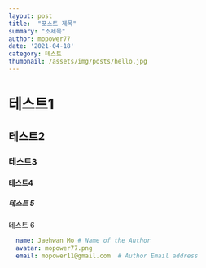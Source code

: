 ```yaml
---
layout: post
title:  "포스트 제목"
summary: "소제목"
author: mopower77
date: '2021-04-18'
category: 테스트
thumbnail: /assets/img/posts/hello.jpg
---
```


# 테스트1

## 테스트2

### 테스트3

#### 테스트4

##### 테스트 5

테스트 6

```yml
  name: Jaehwan Mo # Name of the Author
  avatar: mopower77.png
  email: mopower11@gmail.com  # Author Email address
```


